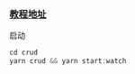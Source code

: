 ### [教程地址](https://github.com/dzzzzzy/Nestjs-Learning/blob/master/demo/rest-api/README.md)

启动
```js
cd crud
yarn crud && yarn start:watch

```
